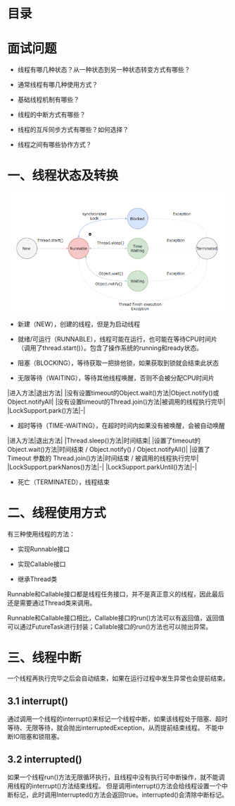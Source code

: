 # 目录

# 面试问题
- 线程有哪几种状态？从一种状态到另一种状态转变方式有哪些？

- 通常线程有哪几种使用方式？

- 基础线程机制有哪些？

- 线程的中断方式有哪些？

- 线程的互斥同步方式有哪些？如何选择？

- 线程之间有哪些协作方式？

# 一、线程状态及转换

![线程状态图](../../../../../../resources/image/线程状态图.png)

- 新建（NEW），创建的线程，但是为启动线程

- 就绪/可运行（RUNNABLE），线程可能在运行，也可能在等待CPU时间片（调用了thread.start()）。包含了操作系统的running和ready状态。

- 阻塞（BLOCKING），等待获取一把排他锁，如果获取到锁就会结束此状态

- 无限等待（WAITING），等待其他线程唤醒，否则不会被分配CPU时间片

|进入方法|退出方法| 
|没有设置timeout的Object.wait()方法|Object.notify()或Object.notifyAll|
|没有设置timeout的Thread.join()方法|被调用的线程执行完毕|
|LockSupport.park()方法|-|

- 超时等待（TIME-WAITING），在超时时间内如果没有被唤醒，会被自动唤醒

|进入方法|退出方法|
|Thread.sleep()方法|时间结束|
|设置了timeout的Object.wait()方法|时间结束 / Object.notify() / Object.notifyAll()|
|设置了 Timeout 参数的 Thread.join()方法|时间结束 / 被调用的线程执行完毕|
|LockSupport.parkNanos()方法|-|
|LockSupport.parkUntil()方法|-|

- 死亡（TERMINATED），线程结束

# 二、线程使用方式

有三种使用线程的方法：

- 实现Runnable接口

- 实现Callable接口

- 继承Thread类

Runnable和Callable接口都是线程任务接口，并不是真正意义的线程，因此最后还是需要通过Thread类来调用。

Runnable和Callable接口相比，Callable接口的run()方法可以有返回值，返回值可以通过FutureTask进行封装；Callable接口的run()方法也可以抛出异常。

# 三、线程中断

一个线程再执行完毕之后会自动结束，如果在运行过程中发生异常也会提前结束。

## 3.1 interrupt()

通过调用一个线程的interrupt()来标记一个线程中断，如果该线程处于阻塞、超时等待、无限等待，就会抛出interruptedException，从而提前结束线程。
不能中断IO阻塞和锁阻塞。

## 3.2 interrupted()

如果一个线程run()方法无限循环执行，且线程中没有执行可中断操作，就不能调用线程的interrupt()方法结束线程。
但是调用interrupt()方法会给线程设置一个中断标记，此时调用Interrupted()方法会返回true。interrupted()会清除中断标记。